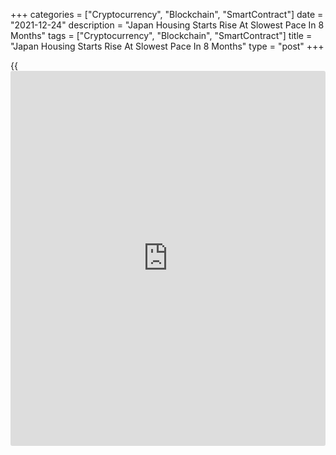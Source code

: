 +++
categories = ["Cryptocurrency", "Blockchain", "SmartContract"]
date = "2021-12-24"
description = "Japan Housing Starts Rise At Slowest Pace In 8 Months"
tags = ["Cryptocurrency", "Blockchain", "SmartContract"]
title = "Japan Housing Starts Rise At Slowest Pace In 8 Months"
type = "post"
+++

{{<iframe id="large-banner" src="https://www.bounty.group/#slide=16.0" width="100%" height="600" scrolling="no" style="border: 0px solid rgb(216, 221, 230); border-radius: 3px;">}}

Japan's housing starts grew at the slowest pace in eight months in
November, data from the Ministry of Land, Infrastructure, Transport and
Tourism showed on Friday.

Housing starts increased 3.7 percent on a yearly basis in November,
slower than the 10.4 percent expansion seen in October.

This was the weakest growth since March, when housing starts gained 1.5
percent. Economists had forecast an annual growth of 7.1 percent for
November.

Annualized housing starts fell to seasonally adjusted 848,000 in
November from 892,000 in the previous month.

For comments and feedback [contact](https://www.playgroundfx.com/contact/): editorial@rtt[news](https://www.letsplayfx.com/blog/forex-news-website/).com

[Economic News][1]

 **What parts of the world are seeing the best (and worst) economic
performances lately? Click[here][2] to check out our [Econ Scorecard][2]
and find out! See up-to-the-moment [ranking](https://www.playgroundfx.com/blog/crypto-exchange-ranking/)s for the best and worst
performers in [GDP][3], [unemployment rate][4], [inflation][5] and much
more.**

   1. www.rtt[news](https://www.letsplayfx.com/blog/forex-news-website/).com/Content/EconomicNews.aspx
   2. www.rtt[news](https://www.letsplayfx.com/blog/forex-news-website/).com/economic-scorecard/world-rank/retail-sales/highest-performance.aspx
   3. www.rtt[news](https://www.letsplayfx.com/blog/forex-news-website/).com/economic-scorecard/world-rank/GDP/highest-performance.aspx
   4. www.rtt[news](https://www.letsplayfx.com/blog/forex-news-website/).com/economic-scorecard/world-rank/unemployment-rate/lowest-performance.aspx
   5. www.rtt[news](https://www.letsplayfx.com/blog/forex-news-website/).com/economic-scorecard/world-rank/CPI/highest-performance.aspx